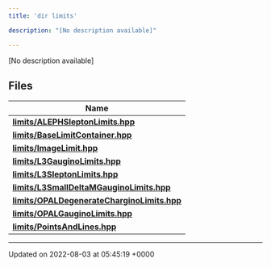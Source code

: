 ```yaml
---
title: 'dir limits'

description: "[No description available]"

---
```







[No description available]

## Files

| Name           |
| -------------- |
| **[limits/ALEPHSleptonLimits.hpp](/documentation/code/gambit_sphinx/files/alephsleptonlimits_8hpp/#file-alephsleptonlimits.hpp)**  |
| **[limits/BaseLimitContainer.hpp](/documentation/code/gambit_sphinx/files/baselimitcontainer_8hpp/#file-baselimitcontainer.hpp)**  |
| **[limits/ImageLimit.hpp](/documentation/code/gambit_sphinx/files/imagelimit_8hpp/#file-imagelimit.hpp)**  |
| **[limits/L3GauginoLimits.hpp](/documentation/code/gambit_sphinx/files/l3gauginolimits_8hpp/#file-l3gauginolimits.hpp)**  |
| **[limits/L3SleptonLimits.hpp](/documentation/code/gambit_sphinx/files/l3sleptonlimits_8hpp/#file-l3sleptonlimits.hpp)**  |
| **[limits/L3SmallDeltaMGauginoLimits.hpp](/documentation/code/gambit_sphinx/files/l3smalldeltamgauginolimits_8hpp/#file-l3smalldeltamgauginolimits.hpp)**  |
| **[limits/OPALDegenerateCharginoLimits.hpp](/documentation/code/gambit_sphinx/files/opaldegeneratecharginolimits_8hpp/#file-opaldegeneratecharginolimits.hpp)**  |
| **[limits/OPALGauginoLimits.hpp](/documentation/code/gambit_sphinx/files/opalgauginolimits_8hpp/#file-opalgauginolimits.hpp)**  |
| **[limits/PointsAndLines.hpp](/documentation/code/gambit_sphinx/files/pointsandlines_8hpp/#file-pointsandlines.hpp)**  |






-------------------------------

Updated on 2022-08-03 at 05:45:19 +0000
